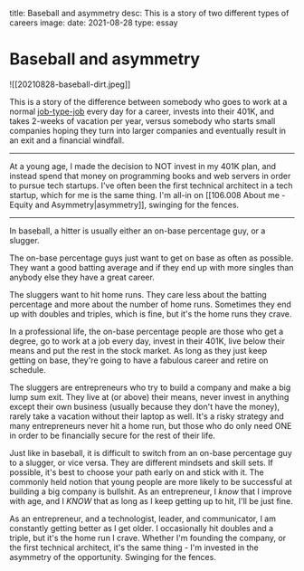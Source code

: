 title: Baseball and asymmetry
desc: This is a story of two different types of careers
image: 
date: 2021-08-28
type: essay

# Baseball and asymmetry

![[20210828-baseball-dirt.jpeg]]

This is a story of the difference between somebody who goes to work at a normal [job-type-job](https://www.youtube.com/watch?v=DU0_XCfxHyg) every day for a career, invests into their 401K, and takes 2-weeks of vacation per year, versus somebody who starts small companies hoping they turn into larger companies and eventually result in an exit and a financial windfall.

---

At a young age, I made the decision to NOT invest in my 401K plan, and instead spend that money on programming books and web servers in order to pursue tech startups. I've often been the first technical architect in a tech startup, which for me is the same thing. I'm all-in on [[106.008 About me - Equity and Asymmetry|asymmetry]], swinging for the fences.

---

In baseball, a hitter is usually either an on-base percentage guy, or a slugger. 

The on-base percentage guys just want to get on base as often as possible. They want a good batting average and if they end up with more singles than anybody else they have a great career.

The sluggers want to hit home runs. They care less about the batting percentage and more about the number of home runs. Sometimes they end up with doubles and triples, which is fine, but it's the home runs they crave.

In a professional life, the on-base percentage people are those who get a degree, go to work at a job every day, invest in their 401K, live below their means and put the rest in the stock market. As long as they just keep getting on base, they're going to have a fabulous career and retire on schedule.

The sluggers are entrepreneurs who try to build a company and make a big lump sum exit. They live at (or above) their means, never invest in anything except their own business (usually because they don't have the money), rarely take a vacation without their laptop as well. It's a risky strategy and many entrepreneurs never hit a home run, but those who do only need ONE in order to be financially secure for the rest of their life.

Just like in baseball, it is difficult to switch from an on-base percentage guy to a slugger, or vice versa. They are different mindsets and skill sets. If possible, it's best to choose your path early on and stick with it. The commonly held notion that young people are more likely to be successful at building a big company is bullshit. As an entrepreneur, I _know_ that I improve with age, and I _KNOW_ that as long as I keep getting up to hit, I'll be just fine.

As an entrepreneur, and a technologist, leader, and communicator, I am constantly getting better as I get older. I occasionally hit doubles and a triple, but it's the home run I crave. Whether I'm founding the company, or the first technical architect, it's the same thing - I'm invested in the asymmetry of the opportunity. Swinging for the fences.